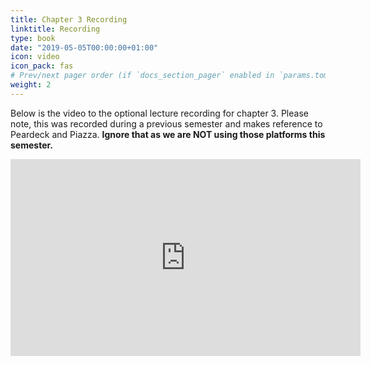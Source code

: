 ```yaml
---
title: Chapter 3 Recording
linktitle: Recording
type: book
date: "2019-05-05T00:00:00+01:00"
icon: video
icon_pack: fas
# Prev/next pager order (if `docs_section_pager` enabled in `params.toml`)
weight: 2
---
```


Below is the video to the optional lecture recording for chapter 3. Please note, this was recorded during a previous semester and makes reference to Peardeck and Piazza. **Ignore that as we are NOT using those platforms this semester.**

<iframe width="560" height="315" src="https://www.youtube.com/embed/9j7XLR9ULKE" frameborder="0" allow="accelerometer; autoplay; clipboard-write; encrypted-media; gyroscope; picture-in-picture" allowfullscreen></iframe>
